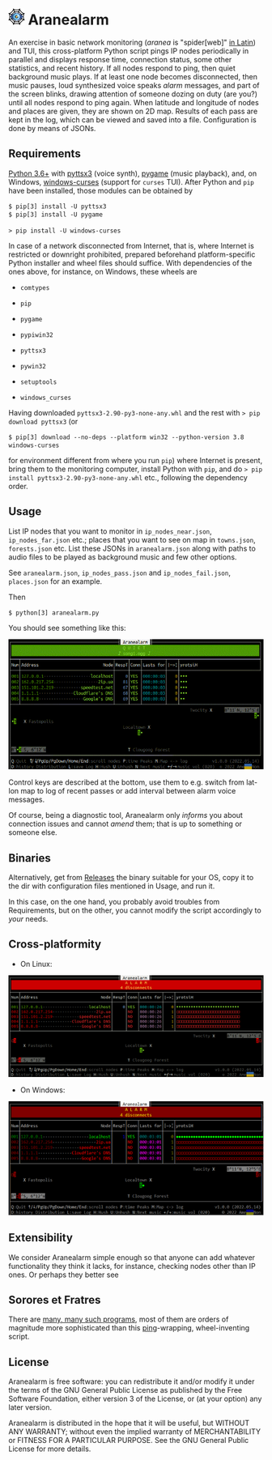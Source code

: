 # ![logo](vis/aranealarm_32.png) Aranealarm

An exercise in basic network monitoring (_aranea_ is "spider[web]" [in Latin](https://www.perseus.tufts.edu/hopper/text?doc=Perseus%3Atext%3A1999.04.0059%3Aentry%3Daranea)) and TUI, this cross-platform Python script pings IP nodes periodically in parallel and displays response time, connection status, some other statistics, and recent history. If all nodes respond to ping, then quiet background music plays. If at least one node becomes disconnected, then music pauses, loud synthesized voice speaks _alarm_ messages, and part of the screen blinks, drawing attention of someone dozing on duty (are you?) until all nodes respond to ping again. When latitude and longitude of nodes and places are given, they are shown on 2D map. Results of each pass are kept in the log, which can be viewed and saved into a file. Configuration is done by means of JSONs.

## Requirements

[Python 3.6+](https://www.python.org/) with [pyttsx3](https://github.com/nateshmbhat/pyttsx3) (voice synth), [pygame](https://pygame.org) (music playback), and, on Windows, [windows-curses](https://pypi.org/project/windows-curses/) (support for `curses` TUI). After Python and `pip` have been installed, those modules can be obtained by

```console
$ pip[3] install -U pyttsx3
$ pip[3] install -U pygame

> pip install -U windows-curses
```

In case of a network disconnected from Internet, that is, where Internet is restricted or downright prohibited, prepared beforehand platform-specific Python installer and wheel files should suffice. With dependencies of the ones above, for instance, on Windows, these wheels are

* `comtypes`

* `pip`

* `pygame`

* `pypiwin32`

* `pyttsx3`

* `pywin32`

* `setuptools`

* `windows_curses`

Having downloaded `pyttsx3-2.90-py3-none-any.whl` and the rest with `> pip download pyttsx3` (or


```console
$ pip[3] download --no-deps --platform win32 --python-version 3.8 windows-curses
```

for environment different from where you run `pip`) where Internet is present, bring them to the monitoring computer, install Python with `pip`, and do `> pip install pyttsx3-2.90-py3-none-any.whl` etc., following the dependency order.

## Usage

List IP nodes that you want to monitor in `ip_nodes_near.json`, `ip_nodes_far.json` etc.; places that you want to see on map in `towns.json`, `forests.json` etc. List these JSONs in `aranealarm.json` along with paths to audio files to be played as background music and few other options.

See `aranealarm.json`, `ip_nodes_pass.json` and `ip_nodes_fail.json`, `places.json` for an example.

Then

```console
$ python[3] aranealarm.py
```

You should see something like this:

![demo](vis/aranealarm_demo.gif)

Control keys are described at the bottom, use them to e.g. switch from lat-lon map to log of recent passes or add interval between alarm voice messages.

Of course, being a diagnostic tool, Aranealarm only _informs_ you about connection issues and cannot _amend_ them; that is up to something or someone else.

## Binaries

Alternatively, get from [Releases](https://github.com/amenongit/aranealarm/releases) the binary suitable for your OS, copy it to the dir with configuration files mentioned in Usage, and run it.

In this case, on the one hand, you probably avoid troubles from Requirements, but on the other, you cannot modify the script accordingly to _your_ needs.

## Cross-platformity

* On Linux:

![on linux](vis/aranealarm_linux.png)

* On Windows:

![on windows](vis/aranealarm_windows.png)

## Extensibility

We consider Aranealarm simple enough so that anyone can add whatever functionality they think it lacks, for instance, checking nodes other than IP ones. Or perhaps they better see

## Sorores et Fratres

There are [many, many such programs](https://en.wikipedia.org/wiki/Comparison_of_network_monitoring_systems), most of them are orders of magnitude more sophisticated than this [ping](https://en.wikipedia.org/wiki/Ping_(networking_utility))-wrapping, wheel-inventing script.

## License

Aranealarm is free software: you can redistribute it and/or modify it under the terms of the GNU General Public License as published by the Free Software Foundation, either version 3 of the License, or (at your option) any later version.

Aranealarm is distributed in the hope that it will be useful, but WITHOUT ANY WARRANTY; without even the implied warranty of MERCHANTABILITY or FITNESS FOR A PARTICULAR PURPOSE. See the GNU General Public License for more details.